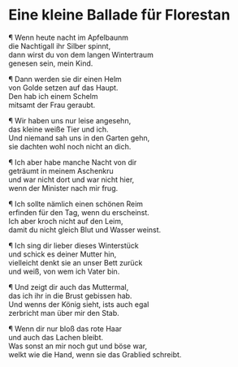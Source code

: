# Eine kleine Ballade für Florestan

¶ Wenn heute nacht im Apfelbaunm  
die Nachtigall ihr Silber spinnt,  
dann wirst du von dem langen Wintertraum  
genesen sein, mein Kind.

¶ Dann werden sie dir einen Helm  
von Golde setzen auf das Haupt.  
Den hab ich einem Schelm  
mitsamt der Frau geraubt.

¶ Wir haben uns nur leise angesehn,  
das kleine weiße Tier und ich.  
Und niemand sah uns in den Garten gehn,  
sie dachten wohl noch nicht an dich.

¶ Ich aber habe manche Nacht von dir  
geträumt in meinem Aschenkru  
und war nicht dort und war nicht hier,  
wenn der Minister nach mir frug.

¶ Ich sollte nämlich einen schönen Reim  
erfinden für den Tag, wenn du erscheinst.  
Ich aber kroch nicht auf den Leim,  
damit du nicht gleich Blut und Wasser weinst.

¶ Ich sing dir lieber dieses Winterstück  
und schick es deiner Mutter hin,  
vielleicht denkt sie an unser Bett zurück  
und weiß, von wem ich Vater bin.

¶ Und zeigt dir auch das Muttermal,  
das ich ihr in die Brust gebissen hab.  
Und wenns der König sieht, ists auch egal  
zerbricht man über mir den Stab.

¶ Wenn dir nur bloß das rote Haar  
und auch das Lachen bleibt.  
Was sonst an mir noch gut und böse war,  
welkt wie die Hand, wenn sie das Grablied schreibt.


